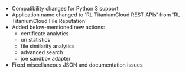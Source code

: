 * Compatibility changes for Python 3 support
* Application name changed to 'RL TitaniumCloud REST APIs' from 'RL TitaniumCloud File Reputation'
* Added below-mentioned new actions:
    * certificate analytics 
    * uri statistics 
    * file similarity analytics 
    * advanced search 
    * joe sandbox adapter 
* Fixed miscellaneous JSON and documentation issues